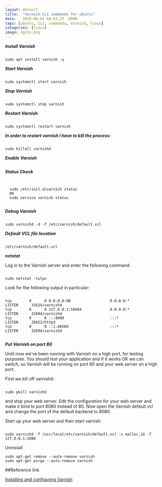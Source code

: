 ```yaml
---
layout: default
title:  "Varnish CLI commands for ubuntu"
date:   2019-08-01 60:03:25 -0800
tags: [ubuntu, CLI, commands, Varnish, linux]
categories: [linux]
image: nginx.png
---
```


***Install Varnish***

```

sudo apt install varnish -y

```

***Start Varnish***

```

sudo systemctl start varnish

```

***Stop Varnish***

```

sudo systemctl stop varnish

```

***Restart Varnish***

```

sudo systemctl restart varnish

```

***In order to restart varnish I have to kill the process:***

```

sudo killall varnishd

```

***Enable Varnish***

```

```

***Status Check***

```


  sudo /etc/init.d/varnish status
  OR
  sudo service varnish status
  
```

***Debug Varnish***

```

sudo varnishd -d -f /etc/varnish/default.vcl

```


***Default VCL file location***

```

/etc/varnish/default.vcl

```


***netstat***

Log in to the Varnish server and enter the following command:

```

sudo netstat -tulpn

```

Look for the following output in particular:

```

tcp        0      0 0.0.0.0:80                  0.0.0.0:*               LISTEN      32614/varnishd
tcp        0      0 127.0.0.1:58484             0.0.0.0:*               LISTEN      32604/varnishd
tcp        0      0 :::8080                     :::*                    LISTEN      26822/httpd
tcp        0      0 ::1:48509                   :::*                    LISTEN      32604/varnishd


```


***Put Varnish on port 80***

Until now we've been running with Varnish on a high port, for testing purposes. You should test your application and if it works OK we can switch, so Varnish will be running on port 80 and your web server on a high port.

First we kill off varnishd:

```

sudo pkill varnishd

```

and stop your web server. Edit the configuration for your web server and make it bind to port 8080 instead of 80. Now open the Varnish default.vcl and change the port of the default backend to 8080.

Start up your web server and then start varnish:

```

sudo varnishd -f /usr/local/etc/varnish/default.vcl -s malloc,1G -T 127.0.0.1:2000

```

Uninstall
```
sudo apt-get remove --auto-remove varnish
sudo apt-get purge --auto-remove varnish
```

##Reference link

[Installing and configuring Varnish](https://www.varnish-software.com/wiki/content/tutorials/varnish/varnish_ubuntu.html)

